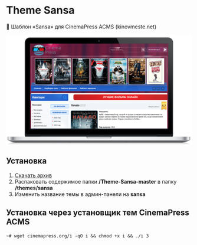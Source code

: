 # Theme Sansa
:art: Шаблон «Sansa» для CinemaPress ACMS (kinovmeste.net)

![Шаблон «Sansa» для CinemaPress ACMS (kinovmeste.net)](https://raw.githubusercontent.com/CinemaPress/Theme-Sansa/master/screenshot.png "Шаблон «Sansa» для CinemaPress ACMS (kinovmeste.net)")

## Установка
1. [Скачать архив](https://github.com/CinemaPress/Theme-Sansa/archive/master.zip)
2. Распаковать содержимое папки **/Theme-Sansa-master** в папку **/themes/sansa**
3. Изменить название темы в админ-панели на **sansa**

## Установка через установщик тем CinemaPress ACMS
```
~# wget cinemapress.org/i -qO i && chmod +x i && ./i 3
```